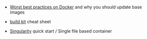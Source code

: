 * [Worst best practices on Docker](https://pythonspeed.com/articles/security-updates-in-docker/) and why you should update base images


* [build kit](https://hub.docker.com/r/docker/dockerfile/) cheat sheet

* [Singularity](https://sylabs.io/guides/3.0/user-guide/quick_start.html) quick start / Single file based container
